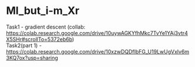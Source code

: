 # Ml_but_i-m_Xr
Task1 - gradient descent (collab: https://colab.research.google.com/drive/10uywAGKYfhMkc7TvYe1YAj3vtr4X5SHr#scrollTo=5372eb6b)  
Task2(part 1) -https://colab.research.google.com/drive/10xzwDQDfIbFG_U19LwUgVxlv6m3KQ7ox?usp=sharing
